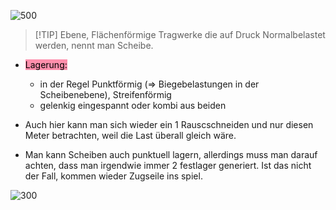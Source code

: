 ![500](Bilder/Baukonstruktionslehre/IMG_28CFAFD2BC9E-1.jpeg)
>[!TIP] Ebene, Flächenförmige Tragwerke die auf Druck Normalbelastet werden, nennt man Scheibe.

- <mark style="background: #FF5582A6;">Lagerung:</mark> 
	- in der Regel Punktförmig (⇒ Biegebelastungen in der Scheibenebene), Streifenförmig
	- gelenkig eingespannt oder kombi aus beiden
  
- Auch hier kann man sich wieder ein 1 Rauscschneiden und nur diesen Meter betrachten, weil die Last überall gleich wäre.
- Man kann Scheiben auch punktuell lagern, allerdings muss man darauf achten, dass man irgendwie immer 2 festlager generiert. Ist das nicht der Fall, kommen wieder Zugseile ins spiel.

![300](/Bilder/Baukonstruktionslehre/IMG_488FF195BAD0-1.jpeg)
